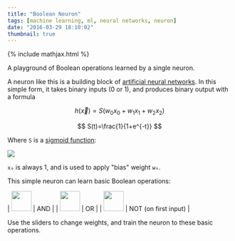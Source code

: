 ```yaml
---
title: "Boolean Neuron"
tags: [machine learning, ml, neural networks, neuron]
date: "2016-03-29 18:10:02"
thumbnail: true
---
```

{% include mathjax.html %}

A playground of Boolean operations learned by a single neuron.

<script src="{% include page_assets %}/svg.js" type="text/javascript"></script>
<script id="neuronwidget" src="{% include page_assets %}/neuron-widget.js" type="text/javascript"></script>
<link rel="stylesheet" href="{% include page_assets %}/neuron-widget.css">


A neuron like this is a building block of [artificial neural networks][ANN]. In this simple form, it takes binary inputs (0 or 1), and produces binary output with a formula

$$ h(\vec{x})=S(w_0x_0+w_1x_1+w_2x_2) $$

$$ S(t)=\frac{1}{1+e^{-t}} $$

Where `S` is a [sigmoid function][SIGMOID]:

[<img src="{% include page_assets %}/sigmoid.png" />][SIGMOID]


`x₀` is always 1, and is used to apply "bias" weight `w₀`.


This simple neuron can learn basic Boolean operations:

| <img src="{% include page_assets %}/tt-and.png" width="45" class="tt" /> | AND |
| <img src="{% include page_assets %}/tt-or.png" width="45" class="tt" /> | OR |
| <img src="{% include page_assets %}/tt-not.png" width="45" class="tt" /> | NOT (on first input) |


Use the sliders to change weights, and train the neuron to these basic operations.


[ANN]: https://en.wikipedia.org/wiki/Artificial_neural_network
[SIGMOID]: https://en.wikipedia.org/wiki/Sigmoid_function
